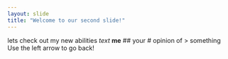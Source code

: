 ```yaml
---
layout: slide
title: "Welcome to our second slide!"
---
```

lets check out my new abilities *text* **me** ## your # opinion of > something
Use the left arrow to go back!
